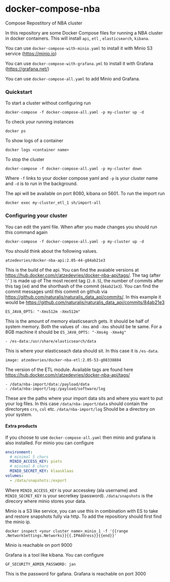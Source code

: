 # docker-compose-nba
Compose Repostitory of NBA cluster


In this repository are some Docker Compose files for running a NBA cluster in docker containers. This will install `api`, `etl` , `elasticsearch`, `kibana`.

You can use `docker-compose-with-minio.yaml` to install it with Minio S3 service (https://minio.io)

You can use `docker-compose-with-grafana.yml` to install it with Grafana (https://grafana.net/)

You can use `docker-compose-all.yaml` to add Minio and Grafana.

### Quickstart
To start a cluster without configuring run
```
docker-compose -f docker-compose-all.yaml -p my-cluster up -d
```
To check your running instances
```
docker ps
```
To show logs of a container
```
docker logs <container name>
```
To stop the cluster
```
docker-compose -f docker-compose-all.yaml -p my-cluster down
```
Where `-f` links to your docker compose yaml and `-p` is your cluster name and `-d` is to run in the background.

The api will be available on port 8080, kibana on 5601. To run the import run
```
docker exec my-cluster_etl_1 sh/import-all
```

### Configuring your cluster
You can edit the yaml file. When after you made changes you should run this command again
```
docker-compose -f docker-compose-all.yaml -p my-cluster up -d
```

You should think about the following values.
```
atzedevries/docker-nba-api:2.05-44-g84ab21e3
```
This is the build of the api. You can find the avaiable versions at
https://hub.docker.com/r/atzedevries/docker-nba-api/tags/. The tag (after ':' ) is made up of
The most recent tag (`2.0.5`), the number of commits after this tag (`44`) and the shorthash of the commit (`84ab21e3`). You can find the commit messages until this commit on github via https://github.com/naturalis/naturalis_data_api/commits/<shorthash>. In this example it would be https://github.com/naturalis/naturalis_data_api/commits/84ab21e3

```
ES_JAVA_OPTS: "-Xms512m -Xmx512m"
```
This is the amount of memory elasticsearch gets. It should be half of system memory. Both the values of `-Xms` and `-Xms` should be te same. For a 8GB machine it should be `ES_JAVA_OPTS: "-Xms4g -Xmx4g"`

```
- /es-data:/usr/share/elasticsearch/data
```
This is where your elasticseach data should sit. In this case it is `/es-data`.

```
image: atzedevries/docker-nba-etl:2.05-53-g08338884
```
The version of the ETL module. Available tags are found here https://hub.docker.com/r/atzedevries/docker-nba-api/tags/

```
- /data/nba-import/data:/payload/data
- /data/nba-import/log:/payload/software/log
```
These are the paths where your import data sits and where you want to put your log files. In this case `/data/nba-import/data` should contain the directoryes `crs`, `col` etc. `/data/nba-import/log` Should be a directory on your system.

#### Extra products
If you choose to use `docker-compose-all.yaml` then minio and grafana is also installed. For minio you can configure
```yaml
environment:
  # minimal 5 chars
  MINIO_ACCESS_KEY: piets
  # minimal 8 chars
  MINIO_SECRET_KEY: klaasklaas
volumes:
  - /data/snapshots:/export
```

Where `MINIO_ACCESS_KEY` is your accesskey (ala username) and `MINIO_SECRET_KEY` is your secretkey (password). `/data/snapshots` is the direcory where minio stores your data.

Minio is a S3 like service, you can use this in combination with ES to take and restore snapshots fully via http. To add the repositiory should first find the minio ip.
```
docker inspect <your cluster name>_minio_1 -f '{{range .NetworkSettings.Networks}}{{.IPAddress}}{{end}}'
```
Minio is reachable on port 9000

Grafana is a tool like kibana. You can configure
```
GF_SECURITY_ADMIN_PASSWORD: jan
```
This is the password for gafana. Grafana is reachable on port 3000
